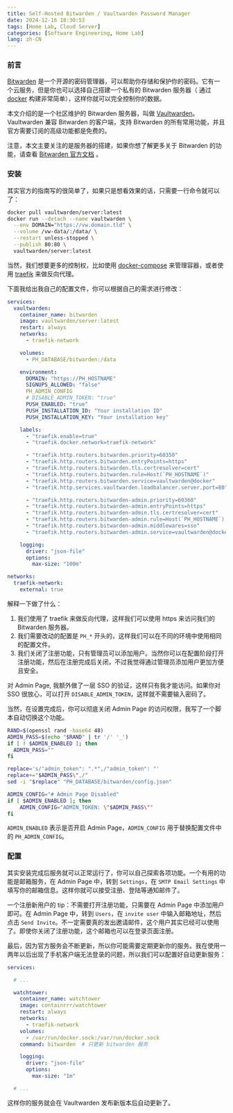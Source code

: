 ```yaml
---
title: Self-Hosted Bitwarden / Vaultwarden Password Manager
date: 2024-12-16 18:30:53
tags: [Home Lab, Cloud Server]
categories: [Software Engineering, Home Lab]
lang: zh-CN
---
```


### 前言

[Bitwarden](https://bitwarden.com/) 是一个开源的密码管理器，可以帮助你存储和保护你的密码。它有一个云服务，但是你也可以选择自己搭建一个私有的 Bitwarden 服务器（ 通过 [docker](https://www.docker.com/) 构建非常简单），这样你就可以完全控制你的数据。

本文介绍的是一个社区维护的 Bitwarden 服务器，叫做 [Vaultwarden](https://github.com/dani-garcia/vaultwarden)。Vaultwarden 兼容 Bitwarden 的客户端，支持 Bitwarden 的所有常用功能，并且官方需要订阅的高级功能都是免费的。

<!--more-->

注意，本文主要关注的是服务器的搭建，如果你想了解更多关于 Bitwarden 的功能，请查看 [Bitwarden 官方文档](https://bitwarden.com/help/) 。

### 安装

其实官方的指南写的很简单了，如果只是想看效果的话，只需要一行命令就可以了：

```bash
docker pull vaultwarden/server:latest
docker run --detach --name vaultwarden \
  --env DOMAIN="https://vw.domain.tld" \
  --volume /vw-data/:/data/ \
  --restart unless-stopped \
  --publish 80:80 \
  vaultwarden/server:latest
```

当然，我们想要更多的控制权，比如使用 [docker-compose](https://docs.docker.com/compose/) 来管理容器，或者使用 [traefik](https://doc.traefik.io/traefik/) 来做反向代理。

下面我给出我自己的配置文件，你可以根据自己的需求进行修改：

```yaml
services:
  vaultwarden:
    container_name: bitwarden
    image: vaultwarden/server:latest
    restart: always
    networks:
      - traefik-network

    volumes:
      - PH_DATABASE/bitwarden:/data

    environment:
      DOMAIN: "https://PH_HOSTNAME"
      SIGNUPS_ALLOWED: "false"
      PH_ADMIN_CONFIG
      # DISABLE_ADMIN_TOKEN: "true"
      PUSH_ENABLED: "true"
      PUSH_INSTALLATION_ID: "Your installation ID"
      PUSH_INSTALLATION_KEY: "Your installation key"

    labels:
      - "traefik.enable=true"
      - "traefik.docker.network=traefik-network"

      - "traefik.http.routers.bitwarden.priority=60350"
      - "traefik.http.routers.bitwarden.entryPoints=https"
      - "traefik.http.routers.bitwarden.tls.certresolver=cert"
      - "traefik.http.routers.bitwarden.rule=Host(`PH_HOSTNAME`)"
      - "traefik.http.routers.bitwarden.service=vaultwarden@docker"
      - "traefik.http.services.vaultwarden.loadbalancer.server.port=80"

      - "traefik.http.routers.bitwarden-admin.priority=60360"
      - "traefik.http.routers.bitwarden-admin.entryPoints=https"
      - "traefik.http.routers.bitwarden-admin.tls.certresolver=cert"
      - "traefik.http.routers.bitwarden-admin.rule=Host(`PH_HOSTNAME`) && PathPrefix(`/admin`)"
      - "traefik.http.routers.bitwarden-admin.middlewares=sso"
      - "traefik.http.routers.bitwarden-admin.service=vaultwarden@docker"

    logging:
      driver: "json-file"
      options:
        max-size: "100m"

networks:
  traefik-network:
    external: true
```

解释一下做了什么：

1. 我们使用了 traefik 来做反向代理，这样我们可以使用 https 来访问我们的 Bitwarden 服务器。
2. 我们需要改动的配置是 `PH_*` 开头的，这样我们可以在不同的环境中使用相同的配置文件。
3. 我们关闭了注册功能，只有管理员可以添加用户。当然你可以在配置阶段打开注册功能，然后在注册完成后关闭，不过我觉得通过管理员添加用户更加方便且安全。

对 Admin Page, 我额外做了一层 SSO 的验证，这样只有我才能访问。如果你对 SSO 很放心，可以打开 `DISABLE_ADMIN_TOKEN`，这样就不需要输入密码了。

当然，在设置完成后，你可以彻底关闭 Admin Page 的访问权限，我写了一个脚本自动切换这个功能。

```bash
RAND=$(openssl rand -base64 48)
ADMIN_PASS=$(echo "$RAND" | tr '/' '_')
if [ ! $ADMIN_ENABLED ]; then
  ADMIN_PASS=""
fi

replace='s/"admin_token": ".*",/"admin_token": "'
replace+="$ADMIN_PASS\",/"
sed -i "$replace" "PH_DATABASE/bitwarden/config.json"

ADMIN_CONFIG="# Admin Page Disabled"
if [ $ADMIN_ENABLED ]; then
    ADMIN_CONFIG="ADMIN_TOKEN: \"$ADMIN_PASS\""
fi
```

`ADMIN_ENABLED` 表示是否开启 Admin Page，`ADMIN_CONFIG` 用于替换配置文件中的 `PH_ADMIN_CONFIG`。

### 配置

其实安装完成后服务就可以正常运行了，你可以自己探索各项功能。一个有用的功能是邮箱服务，在 Admin Page 中，转到 `Settings`，在 `SMTP Email Settings` 中填写你的邮箱信息。这样你就可以接受注册、登陆等通知邮件了。

一个注册新用户的 tip：不需要打开注册功能，只需要在 Admin Page 中添加用户即可。在 Admin Page 中，转到 `Users`，在 `invite user` 中输入邮箱地址，然后点击 `Send Invite`。不一定需要真的发出邀请邮件，这个用户其实已经可以使用了。即使你关闭了注册功能，这个邮箱也可以在登录页面注册。

最后，因为官方服务会不断更新，所以你可能需要定期更新你的服务。我在使用一两年以后出现了手机客户端无法登录的问题，所以我们可以配置好自动更新服务：

```yml
services:

  # ...

  watchtower:
    container_name: watchtower
    image: containrrr/watchtower
    restart: always
    networks:
      - traefik-network
    volumes:
      - /var/run/docker.sock:/var/run/docker.sock
    command: bitwarden  # 只更新 bitwarden 服务

    logging:
      driver: "json-file"
      options:
        max-size: "1m"

  # ...
```

这样你的服务就会在 Vaultwarden 发布新版本后自动更新了。
